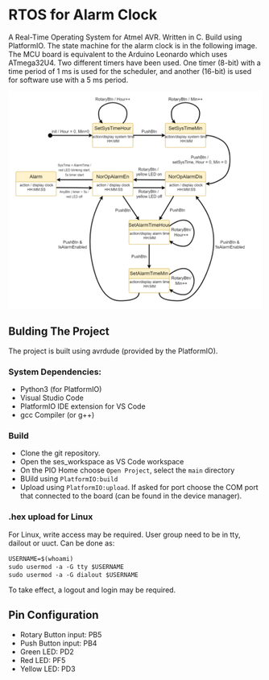 # RTOS for Alarm Clock
A Real-Time Operating System for Atmel AVR. Written in C. Build using PlatformIO. The state machine for the alarm clock is in the following image. The MCU board is equivalent to the Arduino Leonardo which uses ATmega32U4. Two different timers have been used. One timer (8-bit) with a time period of 1 ms is used for the scheduler, and another (16-bit) is used for software use with a 5 ms period.

<img src="main/FSM.png" width="auto" />


## Bulding The Project
The project is built using avrdude (provided by the PlatformIO).

### System Dependencies:
- Python3 (for PlatformIO) 
- Visual Studio Code 
- PlatformIO IDE extension for VS Code
- gcc Compiler (or g++)

### Build

- Clone the git repository.
- Open the ses_workspace as VS Code workspace
- On the PIO Home choose ``` Open Project ```, select the ``` main ``` directory
- BUild using ``` PlatformIO:build ```
- Upload using ``` PlatformIO:upload ```. If asked for port choose the COM port that connected to the board (can be found in the device manager).

### .hex upload for Linux
For Linux, write access may be required. User group need to be in tty, dailout or uuct. Can be done as:
```
USERNAME=$(whoami)
sudo usermod -a -G tty $USERNAME
sudo usermod -a -G dialout $USERNAME
```
To take effect, a logout and login may be required.



## Pin Configuration

- Rotary Button input: PB5 
- Push Button input: PB4
- Green LED: PD2
- Red LED: PF5
- Yellow LED: PD3